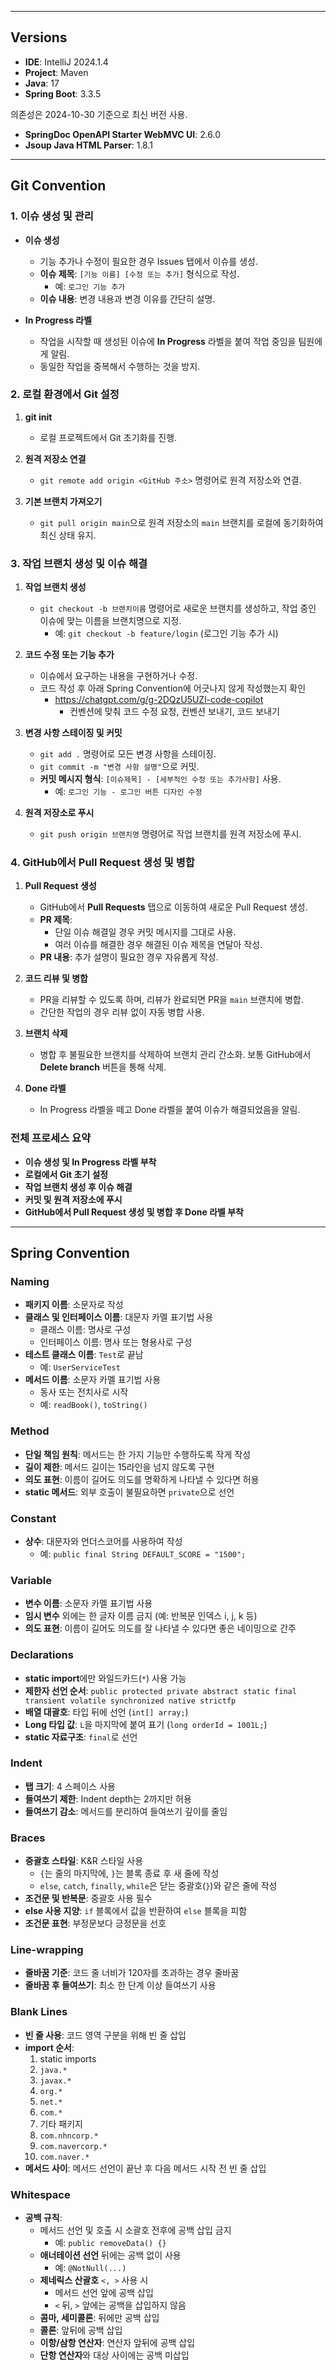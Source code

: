 

---

## Versions

- **IDE**: IntelliJ 2024.1.4  
- **Project**: Maven  
- **Java**: 17  
- **Spring Boot**: 3.3.5  

의존성은 2024-10-30 기준으로 최신 버전 사용.
- **SpringDoc OpenAPI Starter WebMVC UI**: 2.6.0  
- **Jsoup Java HTML Parser**: 1.8.1  

---

## Git Convention

### 1. 이슈 생성 및 관리

- **이슈 생성**  
  - 기능 추가나 수정이 필요한 경우 Issues 탭에서 이슈를 생성.
  - **이슈 제목**: `[기능 이름] [수정 또는 추가]` 형식으로 작성.  
    - 예: `로그인 기능 추가`
  - **이슈 내용**: 변경 내용과 변경 이유를 간단히 설명.

- **In Progress 라벨**  
  - 작업을 시작할 때 생성된 이슈에 **In Progress** 라벨을 붙여 작업 중임을 팀원에게 알림.  
  - 동일한 작업을 중복해서 수행하는 것을 방지.


### 2. 로컬 환경에서 Git 설정

1. **git init**  
   - 로컬 프로젝트에서 Git 초기화를 진행.
   
2. **원격 저장소 연결**  
   - `git remote add origin <GitHub 주소>` 명령어로 원격 저장소와 연결.
   
3. **기본 브랜치 가져오기**  
   - `git pull origin main`으로 원격 저장소의 `main` 브랜치를 로컬에 동기화하여 최신 상태 유지.


### 3. 작업 브랜치 생성 및 이슈 해결

1. **작업 브랜치 생성**  
   - `git checkout -b 브랜치이름` 명령어로 새로운 브랜치를 생성하고, 작업 중인 이슈에 맞는 이름을 브랜치명으로 지정.  
     - 예: `git checkout -b feature/login` (로그인 기능 추가 시)

2. **코드 수정 또는 기능 추가**  
   - 이슈에서 요구하는 내용을 구현하거나 수정.
   - 코드 작성 후 아래 Spring Convention에 어긋나지 않게 작성했는지 확인
     - https://chatgpt.com/g/g-2DQzU5UZl-code-copilot
       - 컨벤션에 맞춰 코드 수정 요청, 컨벤션 보내기, 코드 보내기

3. **변경 사항 스테이징 및 커밋**
   - `git add .` 명령어로 모든 변경 사항을 스테이징.
   - `git commit -m "변경 사항 설명"`으로 커밋.
   - **커밋 메시지 형식**: `[이슈제목] - [세부적인 수정 또는 추가사항]` 사용.  
     - 예: `로그인 기능 - 로그인 버튼 디자인 수정`

5. **원격 저장소로 푸시**  
   - `git push origin 브랜치명` 명령어로 작업 브랜치를 원격 저장소에 푸시.


### 4. GitHub에서 Pull Request 생성 및 병합

1. **Pull Request 생성**  
   - GitHub에서 **Pull Requests** 탭으로 이동하여 새로운 Pull Request 생성.
   - **PR 제목**:  
     - 단일 이슈 해결일 경우 커밋 메시지를 그대로 사용.
     - 여러 이슈를 해결한 경우 해결된 이슈 제목을 연달아 작성.
   - **PR 내용**: 추가 설명이 필요한 경우 자유롭게 작성.

2. **코드 리뷰 및 병합**  
   - PR을 리뷰할 수 있도록 하며, 리뷰가 완료되면 PR을 `main` 브랜치에 병합.
   - 간단한 작업의 경우 리뷰 없이 자동 병합 사용.

3. **브랜치 삭제**  
   - 병합 후 불필요한 브랜치를 삭제하여 브랜치 관리 간소화. 보통 GitHub에서 **Delete branch** 버튼을 통해 삭제.

4. **Done 라벨**  
   - In Progress 라벨을 떼고 Done 라벨을 붙여 이슈가 해결되었음을 알림.


### 전체 프로세스 요약

- **이슈 생성 및 In Progress 라벨 부착**
- **로컬에서 Git 초기 설정**
- **작업 브랜치 생성 후 이슈 해결**
- **커밋 및 원격 저장소에 푸시**
- **GitHub에서 Pull Request 생성 및 병합 후 Done 라벨 부착**

---

## Spring Convention

### Naming

- **패키지 이름**: 소문자로 작성
- **클래스 및 인터페이스 이름**: 대문자 카멜 표기법 사용  
  - 클래스 이름: 명사로 구성  
  - 인터페이스 이름: 명사 또는 형용사로 구성
- **테스트 클래스 이름**: `Test`로 끝남  
  - 예: `UserServiceTest`
- **메서드 이름**: 소문자 카멜 표기법 사용  
  - 동사 또는 전치사로 시작  
  - 예: `readBook()`, `toString()`

### Method

- **단일 책임 원칙**: 메서드는 한 가지 기능만 수행하도록 작게 작성
- **길이 제한**: 메서드 길이는 15라인을 넘지 않도록 구현
- **의도 표현**: 이름이 길어도 의도를 명확하게 나타낼 수 있다면 허용
- **static 메서드**: 외부 호출이 불필요하면 `private`으로 선언

### Constant

- **상수**: 대문자와 언더스코어를 사용하여 작성  
  - 예: `public final String DEFAULT_SCORE = "1500";`

### Variable

- **변수 이름**: 소문자 카멜 표기법 사용
- **임시 변수** 외에는 한 글자 이름 금지 (예: 반복문 인덱스 i, j, k 등)
- **의도 표현**: 이름이 길어도 의도를 잘 나타낼 수 있다면 좋은 네이밍으로 간주

### Declarations

- **static import**에만 와일드카드(`*`) 사용 가능
- **제한자 선언 순서**: `public protected private abstract static final transient volatile synchronized native strictfp`
- **배열 대괄호**: 타입 뒤에 선언 (`int[] array;`)
- **Long 타입 값**: `L`을 마지막에 붙여 표기 (`long orderId = 1001L;`)
- **static 자료구조**: `final`로 선언

### Indent

- **탭 크기**: 4 스페이스 사용
- **들여쓰기 제한**: Indent depth는 2까지만 허용
- **들여쓰기 감소**: 메서드를 분리하여 들여쓰기 깊이를 줄임

### Braces

- **중괄호 스타일**: K&R 스타일 사용  
  - `{`는 줄의 마지막에, `}`는 블록 종료 후 새 줄에 작성  
  - `else`, `catch`, `finally`, `while`은 닫는 중괄호(`}`)와 같은 줄에 작성
- **조건문 및 반복문**: 중괄호 사용 필수
- **else 사용 지양**: `if` 블록에서 값을 반환하여 `else` 블록을 피함
- **조건문 표현**: 부정문보다 긍정문을 선호

### Line-wrapping

- **줄바꿈 기준**: 코드 줄 너비가 120자를 초과하는 경우 줄바꿈
- **줄바꿈 후 들여쓰기**: 최소 한 단계 이상 들여쓰기 사용

### Blank Lines

- **빈 줄 사용**: 코드 영역 구분을 위해 빈 줄 삽입
- **import 순서**:
  1. static imports
  2. `java.*`
  3. `javax.*`
  4. `org.*`
  5. `net.*`
  6. `com.*`
  7. 기타 패키지
  8. `com.nhncorp.*`
  9. `com.navercorp.*`
  10. `com.naver.*`
- **메서드 사이**: 메서드 선언이 끝난 후 다음 메서드 시작 전 빈 줄 삽입

### Whitespace

- **공백 규칙**:  
  - 메서드 선언 및 호출 시 소괄호 전후에 공백 삽입 금지  
    - 예: `public removeData() {}`
  - **애너테이션 선언** 뒤에는 공백 없이 사용  
    - 예: `@NotNull(...)`
  - **제네릭스 산괄호** `<, >` 사용 시  
    - 메서드 선언 앞에 공백 삽입
    - `<` 뒤, `>` 앞에는 공백을 삽입하지 않음
  - **콤마, 세미콜론**: 뒤에만 공백 삽입
  - **콜론**: 앞뒤에 공백 삽입
  - **이항/삼항 연산자**: 연산자 앞뒤에 공백 삽입
  - **단항 연산자**와 대상 사이에는 공백 미삽입
